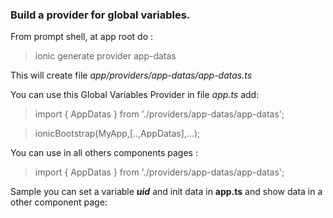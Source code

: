 ### **Build a provider for global variables.**

From prompt shell, at app root do :
 
 > ionic generate provider app-datas
 
This will create file _app/providers/app-datas/app-datas.ts_

You can use this Global Variables Provider in  file _app.ts_ add:

> import { AppDatas } from './providers/app-datas/app-datas';

> ionicBootstrap(MyApp,[..,AppDatas],...);

You can use in all others components pages :

> import { AppDatas } from './providers/app-datas/app-datas';

Sample you can set a variable **_uid_** and init data in **app.ts** and show data in a other component page:

